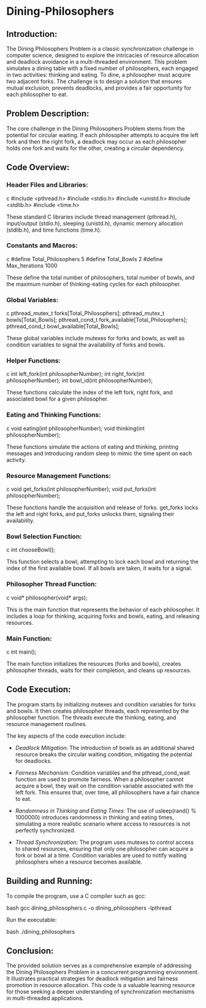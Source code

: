 # Dining-Philosophers

## Introduction:

The Dining Philosophers Problem is a classic synchronization challenge in computer science, designed to explore the intricacies of resource allocation and deadlock avoidance in a multi-threaded environment. This problem simulates a dining table with a fixed number of philosophers, each engaged in two activities: thinking and eating. To dine, a philosopher must acquire two adjacent forks. The challenge is to design a solution that ensures mutual exclusion, prevents deadlocks, and provides a fair opportunity for each philosopher to eat.

## Problem Description:

The core challenge in the Dining Philosophers Problem stems from the potential for circular waiting. If each philosopher attempts to acquire the left fork and then the right fork, a deadlock may occur as each philosopher holds one fork and waits for the other, creating a circular dependency.

## Code Overview:

### Header Files and Libraries:
c
#include <pthread.h>
#include <stdio.h>
#include <unistd.h>
#include <stdlib.h>
#include <time.h>


These standard C libraries include thread management (pthread.h), input/output (stdio.h), sleeping (unistd.h), dynamic memory allocation (stdlib.h), and time functions (time.h).

### Constants and Macros:
c
#define Total_Philosophers 5
#define Total_Bowls 2
#define Max_Iterations 1000


These define the total number of philosophers, total number of bowls, and the maximum number of thinking-eating cycles for each philosopher.

### Global Variables:
c
pthread_mutex_t forks[Total_Philosophers];
pthread_mutex_t bowls[Total_Bowls];
pthread_cond_t fork_available[Total_Philosophers];
pthread_cond_t bowl_available[Total_Bowls];


These global variables include mutexes for forks and bowls, as well as condition variables to signal the availability of forks and bowls.

### Helper Functions:
c
int left_fork(int philosopherNumber);
int right_fork(int philosopherNumber);
int bowl_id(int philosopherNumber);


These functions calculate the index of the left fork, right fork, and associated bowl for a given philosopher.

### Eating and Thinking Functions:
c
void eating(int philosopherNumber);
void thinking(int philosopherNumber);


These functions simulate the actions of eating and thinking, printing messages and introducing random sleep to mimic the time spent on each activity.

### Resource Management Functions:
c
void get_forks(int philosopherNumber);
void put_forks(int philosopherNumber);


These functions handle the acquisition and release of forks. get_forks locks the left and right forks, and put_forks unlocks them, signaling their availability.

### Bowl Selection Function:
c
int chooseBowl();


This function selects a bowl, attempting to lock each bowl and returning the index of the first available bowl. If all bowls are taken, it waits for a signal.

### Philosopher Thread Function:
c
void* philosopher(void* args);


This is the main function that represents the behavior of each philosopher. It includes a loop for thinking, acquiring forks and bowls, eating, and releasing resources.

### Main Function:
c
int main();


The main function initializes the resources (forks and bowls), creates philosopher threads, waits for their completion, and cleans up resources.

## Code Execution:

The program starts by initializing mutexes and condition variables for forks and bowls. It then creates philosopher threads, each represented by the philosopher function. The threads execute the thinking, eating, and resource management routines.

The key aspects of the code execution include:

- *Deadlock Mitigation:*
    The introduction of bowls as an additional shared resource breaks the circular waiting condition, mitigating the potential for deadlocks.

- *Fairness Mechanism:*
    Condition variables and the pthread_cond_wait function are used to promote fairness. When a philosopher cannot acquire a bowl, they wait on the condition variable associated with the left fork. This ensures that, over time, all philosophers have a fair chance to eat.

- *Randomness in Thinking and Eating Times:*
    The use of usleep(rand() % 1000000) introduces randomness in thinking and eating times, simulating a more realistic scenario where access to resources is not perfectly synchronized.

- *Thread Synchronization:*
    The program uses mutexes to control access to shared resources, ensuring that only one philosopher can acquire a fork or bowl at a time. Condition variables are used to notify waiting philosophers when a resource becomes available.

## Building and Running:

To compile the program, use a C compiler such as gcc:

bash
gcc dining_philosophers.c -o dining_philosophers -lpthread


Run the executable:

bash
./dining_philosophers


## Conclusion:

The provided solution serves as a comprehensive example of addressing the Dining Philosophers Problem in a concurrent programming environment. It illustrates practical strategies for deadlock mitigation and fairness promotion in resource allocation. This code is a valuable learning resource for those seeking a deeper understanding of synchronization mechanisms in multi-threaded applications.
```
